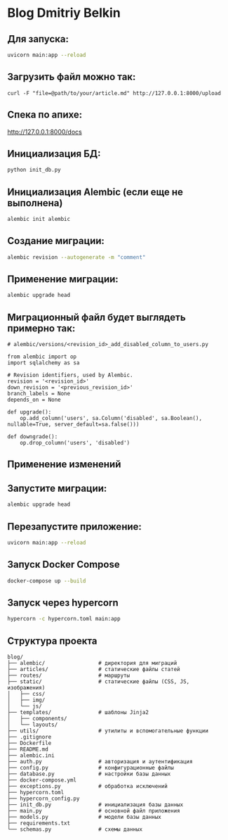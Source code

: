 # Blog Dmitriy Belkin

## Для запуска:
```bash
uvicorn main:app --reload
```

## Загрузить файл можно так:
```
curl -F "file=@path/to/your/article.md" http://127.0.0.1:8000/upload
```

## Спека по апихе:
http://127.0.0.1:8000/docs

## Инициализация БД:
```bash
python init_db.py
```

## Инициализация Alembic (если еще не выполнена)
```bash
alembic init alembic
```

## Создание миграции:
```bash
alembic revision --autogenerate -m "comment"
```

## Применение миграции:
```bash
alembic upgrade head
```


## Миграционный файл будет выглядеть примерно так:
```
# alembic/versions/<revision_id>_add_disabled_column_to_users.py

from alembic import op
import sqlalchemy as sa

# Revision identifiers, used by Alembic.
revision = '<revision_id>'
down_revision = '<previous_revision_id>'
branch_labels = None
depends_on = None

def upgrade():
    op.add_column('users', sa.Column('disabled', sa.Boolean(), nullable=True, server_default=sa.false()))

def downgrade():
    op.drop_column('users', 'disabled')
```

## Применение изменений
## Запустите миграции:
```bash
alembic upgrade head
```

## Перезапустите приложение:
```bash
uvicorn main:app --reload
```

## Запуск Docker Compose
```bash
docker-compose up --build
```

## Запуск через hypercorn
```bash
hypercorn -c hypercorn.toml main:app
```

## Структура проекта
```
blog/
├── alembic/                 # директория для миграций
├── articles/                # статические файлы статей
├── routes/                  # маршруты
├── static/                  # статические файлы (CSS, JS, изображения)
│   ├── css/
│   ├── img/
│   └── js/
├── templates/               # шаблоны Jinja2
│   ├── components/
│   └── layouts/
├── utils/                   # утилиты и вспомогательные функции
├── .gitignore
├── Dockerfile
├── README.md
├── alembic.ini
├── auth.py                  # авторизация и аутентификация
├── config.py                # конфигурационные файлы
├── database.py              # настройки базы данных
├── docker-compose.yml
├── exceptions.py            # обработка исключений
├── hypercorn.toml
├── hypercorn_config.py
├── init_db.py               # инициализация базы данных
├── main.py                  # основной файл приложения
├── models.py                # модели базы данных
├── requirements.txt
└── schemas.py               # схемы данных
```